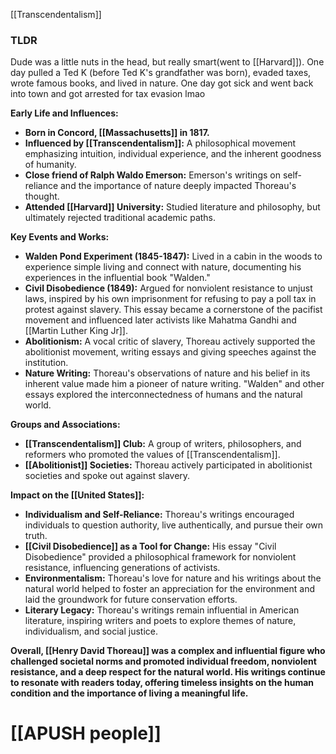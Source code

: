 [[Transcendentalism]]
### TLDR
Dude was a little nuts in the head, but really smart(went to [[Harvard]]). One day pulled a Ted K (before Ted K's grandfather was born), evaded taxes, wrote famous books, and lived in nature. One day got sick and went back into town and got arrested for tax evasion lmao 

**Early Life and Influences:**

* **Born in Concord, [[Massachusetts]] in 1817.**
* **Influenced by [[Transcendentalism]]:** A philosophical movement emphasizing intuition, individual experience, and the inherent goodness of humanity.
* **Close friend of Ralph Waldo Emerson:** Emerson's writings on self-reliance and the importance of nature deeply impacted Thoreau's thought.
* **Attended [[Harvard]] University:** Studied literature and philosophy, but ultimately rejected traditional academic paths.

**Key Events and Works:**

* **Walden Pond Experiment (1845-1847):** Lived in a cabin in the woods to experience simple living and connect with nature, documenting his experiences in the influential book "Walden."
* **Civil Disobedience (1849):** Argued for nonviolent resistance to unjust laws, inspired by his own imprisonment for refusing to pay a poll tax in protest against slavery. This essay became a cornerstone of the pacifist movement and influenced later activists like Mahatma Gandhi and [[Martin Luther King Jr]].
* **Abolitionism:** A vocal critic of slavery, Thoreau actively supported the abolitionist movement, writing essays and giving speeches against the institution.
* **Nature Writing:** Thoreau's observations of nature and his belief in its inherent value made him a pioneer of nature writing. "Walden" and other essays explored the interconnectedness of humans and the natural world.

**Groups and Associations:**

* **[[Transcendentalism]] Club:** A group of writers, philosophers, and reformers who promoted the values of [[Transcendentalism]].
* **[[Abolitionist]] Societies:**  Thoreau actively participated in abolitionist societies and spoke out against slavery.

**Impact on the [[United States]]:**

* **Individualism and Self-Reliance:** Thoreau's writings encouraged individuals to question authority, live authentically, and pursue their own truth.
* **[[Civil Disobedience]] as a Tool for Change:** His essay "Civil Disobedience" provided a philosophical framework for nonviolent resistance, influencing generations of activists.
* **Environmentalism:** Thoreau's love for nature and his writings about the natural world helped to foster an appreciation for the environment and laid the groundwork for future conservation efforts.
* **Literary Legacy:** Thoreau's writings remain influential in American literature, inspiring writers and poets to explore themes of nature, individualism, and social justice.

**Overall, [[Henry David Thoreau]] was a complex and influential figure who challenged societal norms and promoted individual freedom, nonviolent resistance, and a deep respect for the natural world. His writings continue to resonate with readers today, offering timeless insights on the human condition and the importance of living a meaningful life.** 

# [[APUSH people]]